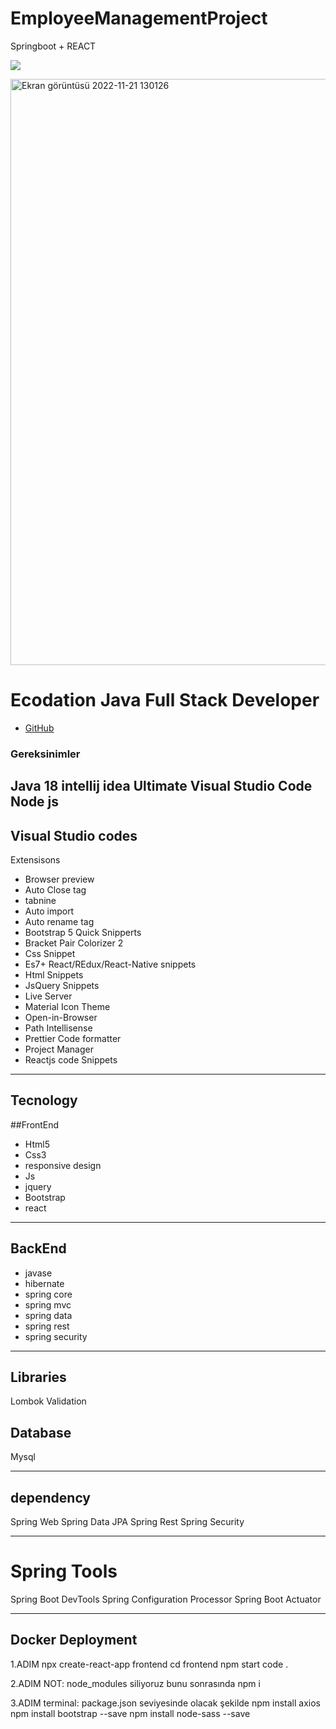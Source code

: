 # EmployeeManagementProject
Springboot + REACT

![](https://komarev.com/ghpvc/?username=MedetHasanUgurlu)

<img width="938" alt="Ekran görüntüsü 2022-11-21 130126" src="https://user-images.githubusercontent.com/77449083/203025876-0e498775-318e-48f0-9c54-9b5f69de5f94.png">

# Ecodation Java Full Stack Developer 
* [GitHub](https://github.com/MedetHasanUgurlu/)

### Gereksinimler
Java 18
intellij idea Ultimate 
Visual Studio Code
Node js
---

## Visual Studio codes
Extensisons
- Browser preview
- Auto Close tag
- tabnine
- Auto import
- Auto rename tag
- Bootstrap 5 Quick Snipperts
- Bracket Pair Colorizer 2
- Css Snippet
- Es7+ React/REdux/React-Native snippets
- Html Snippets
- JsQuery Snippets
- Live Server
- Material Icon Theme
- Open-in-Browser
- Path Intellisense
- Prettier Code formatter
- Project Manager
- Reactjs code Snippets

---

## Tecnology
##FrontEnd
- Html5
- Css3
- responsive design
- Js
- jquery
- Bootstrap
- react


---

## BackEnd
* javase
* hibernate
* spring core
* spring mvc
* spring data
* spring rest
* spring security

---

## Libraries
Lombok
Validation

## Database
Mysql


---
## dependency
Spring Web
Spring Data JPA
Spring Rest
Spring Security

---
# Spring Tools
Spring Boot DevTools
Spring Configuration Processor
Spring Boot Actuator

---

## Docker Deployment

1.ADIM
npx create-react-app frontend
cd frontend
npm start
code .

2.ADIM
NOT: node_modules siliyoruz bunu sonrasında 
npm i

3.ADIM
terminal: package.json seviyesinde olacak şekilde
npm install axios
npm install bootstrap --save
npm install node-sass --save
